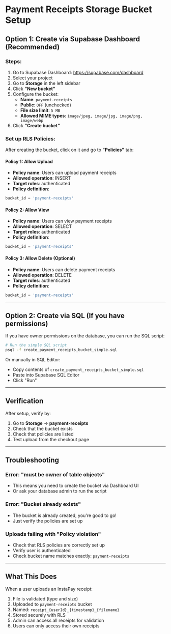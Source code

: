 # Payment Receipts Storage Bucket Setup

## Option 1: Create via Supabase Dashboard (Recommended)

### Steps:
1. Go to Supabase Dashboard: https://supabase.com/dashboard
2. Select your project
3. Go to **Storage** in the left sidebar
4. Click **"New bucket"**
5. Configure the bucket:
   - **Name**: `payment-receipts`
   - **Public**: `OFF` (unchecked)
   - **File size limit**: `5 MB`
   - **Allowed MIME types**: `image/jpeg, image/jpg, image/png, image/webp`
6. Click **"Create bucket"**

### Set up RLS Policies:
After creating the bucket, click on it and go to **"Policies"** tab:

#### Policy 1: Allow Upload
- **Policy name**: Users can upload payment receipts
- **Allowed operation**: INSERT
- **Target roles**: authenticated
- **Policy definition**:
```sql
bucket_id = 'payment-receipts'
```

#### Policy 2: Allow View
- **Policy name**: Users can view payment receipts
- **Allowed operation**: SELECT
- **Target roles**: authenticated
- **Policy definition**:
```sql
bucket_id = 'payment-receipts'
```

#### Policy 3: Allow Delete (Optional)
- **Policy name**: Users can delete payment receipts
- **Allowed operation**: DELETE
- **Target roles**: authenticated
- **Policy definition**:
```sql
bucket_id = 'payment-receipts'
```

---

## Option 2: Create via SQL (If you have permissions)

If you have owner permissions on the database, you can run the SQL script:

```bash
# Run the simple SQL script
psql -f create_payment_receipts_bucket_simple.sql
```

Or manually in SQL Editor:
- Copy contents of `create_payment_receipts_bucket_simple.sql`
- Paste into Supabase SQL Editor
- Click "Run"

---

## Verification

After setup, verify by:
1. Go to **Storage** → **payment-receipts**
2. Check that the bucket exists
3. Check that policies are listed
4. Test upload from the checkout page

---

## Troubleshooting

### Error: "must be owner of table objects"
- This means you need to create the bucket via Dashboard UI
- Or ask your database admin to run the script

### Error: "Bucket already exists"
- The bucket is already created, you're good to go!
- Just verify the policies are set up

### Uploads failing with "Policy violation"
- Check that RLS policies are correctly set up
- Verify user is authenticated
- Check bucket name matches exactly: `payment-receipts`

---

## What This Does

When a user uploads an InstaPay receipt:
1. File is validated (type and size)
2. Uploaded to `payment-receipts` bucket
3. Named: `receipt_{userId}_{timestamp}_{filename}`
4. Stored securely with RLS
5. Admin can access all receipts for validation
6. Users can only access their own receipts

